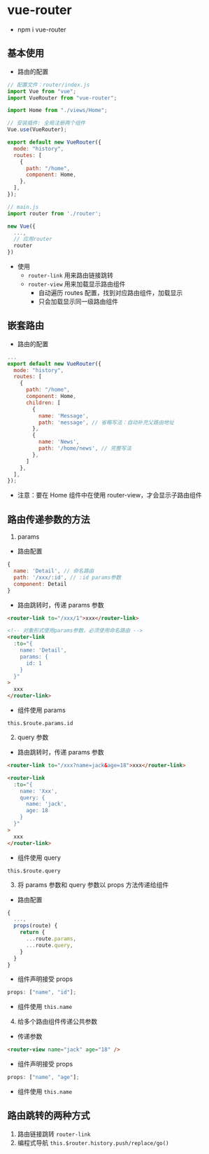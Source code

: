 # vue-router

- npm i vue-router

## 基本使用

- 路由的配置

```js
// 配置文件：router/index.js
import Vue from "vue";
import VueRouter from "vue-router";

import Home from "./views/Home";

// 安装插件: 全局注册两个组件
Vue.use(VueRouter);

export default new VueRouter({
  mode: "history",
  routes: [
    {
      path: "/home",
      component: Home,
    },
  ],
});

// main.js
import router from './router';

new Vue({
  ...,
  // 应用router
  router
})
```

- 使用
  - `router-link` 用来路由链接跳转
  - `router-view` 用来加载显示路由组件
    - 自动遍历 routes 配置，找到对应路由组件，加载显示
    - 只会加载显示同一级路由组件

## 嵌套路由

- 路由的配置

```js
...
export default new VueRouter({
  mode: "history",
  routes: [
    {
      path: "/home",
      component: Home,
      children: [
        {
          name: 'Message',
          path: 'message', // 省略写法：自动补充父路由地址
        },
        {
          name: 'News',
          path: '/home/news', // 完整写法
        },
      ]
    },
  ],
});
```

- 注意：要在 Home 组件中在使用 router-view，才会显示子路由组件

## 路由传递参数的方法

1. params

- 路由配置

```js
{
  name: 'Detail', // 命名路由
  path: '/xxx/:id', // :id params参数
  component: Detail
}
```

- 路由跳转时，传递 params 参数

```html
<router-link to="/xxx/1">xxx</router-link>

<!-- 对象形式使用params参数，必须使用命名路由 -->
<router-link
  :to="{
    name: 'Detail',
    params: {
      id: 1
    }
  }"
>
  xxx
</router-link>
```

- 组件使用 params

`this.$route.params.id`

2. query 参数

- 路由跳转时，传递 params 参数

```html
<router-link to="/xxx?name=jack&age=18">xxx</router-link>

<router-link
  :to="{
    name: 'Xxx',
    query: {
      name: 'jack',
      age: 18
    }
  }"
>
  xxx
</router-link>
```

- 组件使用 query

`this.$route.query`

3. 将 params 参数和 query 参数以 props 方法传递给组件

- 路由配置

```js
{
  ...,
  props(route) {
    return {
      ...route.params,
      ...route.query,
    }
  }
}
```

- 组件声明接受 props

```js
props: ["name", "id"];
```

- 组件使用
  `this.name`

4. 给多个路由组件传递公共参数

- 传递参数

```html
<router-view name="jack" age="18" />
```

- 组件声明接受 props

```js
props: ["name", "age"];
```

- 组件使用
  `this.name`

## 路由跳转的两种方式

1. 路由链接跳转 `router-link`
2. 编程式导航 `this.$router.history.push/replace/go()`
